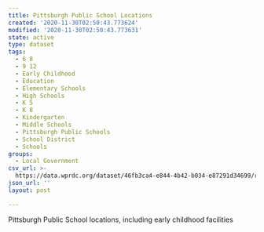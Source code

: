 ```yaml
---
title: Pittsburgh Public School Locations
created: '2020-11-30T02:50:43.773624'
modified: '2020-11-30T02:50:43.773631'
state: active
type: dataset
tags:
  - 6 8
  - 9 12
  - Early Childhood
  - Education
  - Elementary Schools
  - High Schools
  - K 5
  - K 8
  - Kindergarten
  - Middle Schools
  - Pittsburgh Public Schools
  - School District
  - Schools
groups:
  - Local Government
csv_url: >-
  https://data.wprdc.org/dataset/46fb3ca4-e844-4b42-b034-e87291d34699/resource/06664b02-c673-49d5-8a70-d3cd1c18ac8d/download/pps_schoolsapr2019publish.csv
json_url: ''
layout: post

---
```

Pittsburgh Public School locations, including early childhood facilities
